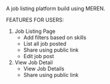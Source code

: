 A job listing platform build using MEREN.

FEATURES FOR USERS:

1. Job Listing Page
    - Add filters based on skills
    - List all job posted
    - Share using public link
    - Edit job post
2. View Job Detail
    - View Job Details
    - Share using public link

